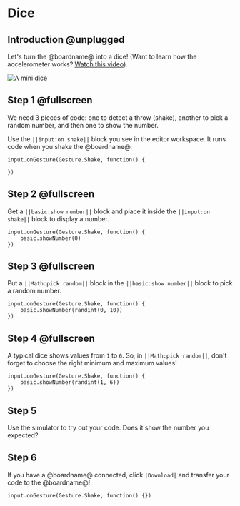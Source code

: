 # Dice

## Introduction @unplugged

Let's turn the @boardname@ into a dice!
(Want to learn how the accelerometer works? [Watch this video](https://youtu.be/byngcwjO51U)).

![A mini dice](/static/calliope/tutorials/04_dice_animation.gif)

## Step 1 @fullscreen

We need 3 pieces of code: one to detect a throw (shake), another to pick a random number, and then one to show the number.

Use the ``||input:on shake||`` block you see in the editor workspace. It runs code when you shake the @boardname@.

```blocks
input.onGesture(Gesture.Shake, function() {

})
```

## Step 2 @fullscreen

Get a ``||basic:show number||`` block and place it inside the ``||input:on shake||`` block to display a number.

```blocks
input.onGesture(Gesture.Shake, function() {
    basic.showNumber(0)
})
```

## Step 3 @fullscreen

Put a ``||Math:pick random||`` block in the ``||basic:show number||`` block to pick a random number.

```blocks
input.onGesture(Gesture.Shake, function() {
    basic.showNumber(randint(0, 10))
})
```

## Step 4 @fullscreen

A typical dice shows values from `1` to `6`. So, in ``||Math:pick random||``, don't forget to choose the right minimum and maximum values!

```blocks
input.onGesture(Gesture.Shake, function() {
    basic.showNumber(randint(1, 6))
})
```

## Step 5

Use the simulator to try out your code. Does it show the number you expected?

## Step 6

If you have a @boardname@ connected, click ``|Download|`` and transfer your code to the @boardname@!

```template
input.onGesture(Gesture.Shake, function() {})
```
